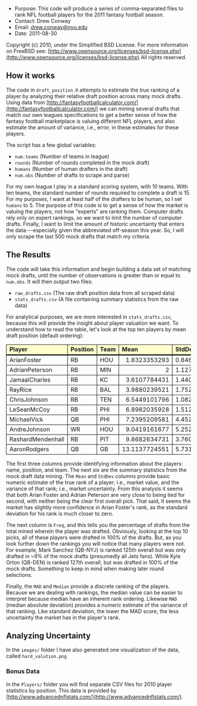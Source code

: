 - Purpose:    This code will produce a series of comma-separated files to rank NFL football players for the 2011 fantasy football season. 
- Contact:    Drew Conway
- Email:      drew.conway@nyu.edu
- Date:       2011-08-30

Copyright (c) 2010, under the Simplified BSD License.
For more information on FreeBSD see: [http://www.opensource.org/licenses/bsd-license.php](http://www.opensource.org/licenses/bsd-license.php)
All rights reserved.

## How it works ##

The code in `draft_position.R` attempts to estimate the _true_ ranking of a player by analyzing their relative draft position across many mock drafts.  Using data from [http://fantasyfootballcalculator.com/](http://fantasyfootballcalculator.com/) we can mining several drafts that match our own leagues specifications to get a better sense of how the fantasy football marketplace is valuing different NFL players, and also estimate the amount of variance, i.e., error, in these estimates for these players.

The script has a few global variables:

 - `num.teams` (Number of teams in league)
 - `rounds` (Number of rounds completed in the mock draft)
 - `humans` (Number of human drafters in the draft)
 - `num.obs` (Number of drafts to scrape and parse)

For my own league I play in a standard scoring system, with 10 teams.  With ten teams, the standard number of rounds required to complete a draft is 15.  For my purposes, I want at least half of the drafters to be human, so I set `humans` to 5.  The purpose of this code is to get a sense of how the market is valuing the players, not how "experts" are ranking them.  Computer drafts rely only on expert rankings, so we want to limit the number of computer drafts.  Finally, I want to limit the amount of historic uncertainty that enters the data---especially given the abbreviated off-season this year.  So, I will only scrape the last 500 mock drafts that match my criteria.

## The Results ##

The code will take this information and begin building a data set of matching mock drafts, until the number of observations is greater than or equal to `num.obs`. It will then output two files:

 - `raw_drafts.csv` (The raw draft position data from all scraped data)
 - `stats_drafts.csv` (A file containing summary statistics from the raw data)
 
For analytical purposes, we are more interested in `stats_drafts.csv`, because this will provide the insight about player valuation we want.  To understand how to read the table, let's look at the top ten players by mean draft position (default ordering):

<TABLE FRAME=VOID CELLSPACING=0 COLS=8 RULES=NONE BORDER=0 ALIGN=CENTER>
	<COLGROUP><COL WIDTH=150><COL WIDTH=97><COL WIDTH=97><COL WIDTH=117><COL WIDTH=108><COL WIDTH=97><COL WIDTH=97><COL WIDTH=97></COLGROUP>
	<TBODY>
		<TR>
			<TD STYLE="border-top: 1px solid #000000; border-bottom: 3px solid #000000; border-left: 1px solid #000000; border-right: 1px solid #000000" WIDTH=150 HEIGHT=18 ALIGN=LEFT BGCOLOR="#FFFFCC"><B>Player</B></TD>
			<TD STYLE="border-top: 1px solid #000000; border-bottom: 3px solid #000000; border-left: 1px solid #000000; border-right: 1px solid #000000" WIDTH=97 ALIGN=LEFT BGCOLOR="#FFFFCC"><B>Position</B></TD>
			<TD STYLE="border-top: 1px solid #000000; border-bottom: 3px solid #000000; border-left: 1px solid #000000; border-right: 1px solid #000000" WIDTH=97 ALIGN=LEFT BGCOLOR="#FFFFCC"><B>Team</B></TD>
			<TD STYLE="border-top: 1px solid #000000; border-bottom: 3px solid #000000; border-left: 1px solid #000000; border-right: 1px solid #000000" WIDTH=117 ALIGN=LEFT BGCOLOR="#FFFFCC"><B>Mean</B></TD>
			<TD STYLE="border-top: 1px solid #000000; border-bottom: 3px solid #000000; border-left: 1px solid #000000; border-right: 1px solid #000000" WIDTH=108 ALIGN=LEFT BGCOLOR="#FFFFCC"><B>StdDev</B></TD>
			<TD STYLE="border-top: 1px solid #000000; border-bottom: 3px solid #000000; border-left: 1px solid #000000; border-right: 1px solid #000000" WIDTH=97 ALIGN=LEFT BGCOLOR="#FFFFCC"><B>Freq</B></TD>
			<TD STYLE="border-top: 1px solid #000000; border-bottom: 3px solid #000000; border-left: 1px solid #000000; border-right: 1px solid #000000" WIDTH=97 ALIGN=LEFT BGCOLOR="#FFFFCC"><B>MAD</B></TD>
			<TD STYLE="border-top: 1px solid #000000; border-bottom: 3px solid #000000; border-left: 1px solid #000000; border-right: 1px solid #000000" WIDTH=97 ALIGN=LEFT BGCOLOR="#FFFFCC"><B>Median</B></TD>
		</TR>
		<TR>
			<TD STYLE="border-top: 1px solid #000000; border-bottom: 1px solid #000000; border-left: 1px solid #000000; border-right: 1px solid #000000" HEIGHT=18 ALIGN=LEFT>ArianFoster</TD>
			<TD STYLE="border-top: 1px solid #000000; border-bottom: 1px solid #000000; border-left: 1px solid #000000; border-right: 1px solid #000000" ALIGN=LEFT>RB</TD>
			<TD STYLE="border-top: 1px solid #000000; border-bottom: 1px solid #000000; border-left: 1px solid #000000; border-right: 1px solid #000000" ALIGN=LEFT>HOU</TD>
			<TD STYLE="border-top: 1px solid #000000; border-bottom: 1px solid #000000; border-left: 1px solid #000000; border-right: 1px solid #000000" ALIGN=RIGHT SDVAL="1.83233532934132" SDNUM="1033;">1.8323353293</TD>
			<TD STYLE="border-top: 1px solid #000000; border-bottom: 1px solid #000000; border-left: 1px solid #000000; border-right: 1px solid #000000" ALIGN=RIGHT SDVAL="0.846068753311066" SDNUM="1033;">0.8460687533</TD>
			<TD STYLE="border-top: 1px solid #000000; border-bottom: 1px solid #000000; border-left: 1px solid #000000; border-right: 1px solid #000000" ALIGN=RIGHT SDVAL="1" SDNUM="1033;">1</TD>
			<TD STYLE="border-top: 1px solid #000000; border-bottom: 1px solid #000000; border-left: 1px solid #000000; border-right: 1px solid #000000" ALIGN=RIGHT SDVAL="1.4826" SDNUM="1033;">1.4826</TD>
			<TD STYLE="border-top: 1px solid #000000; border-bottom: 1px solid #000000; border-left: 1px solid #000000; border-right: 1px solid #000000" ALIGN=RIGHT SDVAL="2" SDNUM="1033;">2</TD>
		</TR>
		<TR>
			<TD STYLE="border-top: 1px solid #000000; border-bottom: 1px solid #000000; border-left: 1px solid #000000; border-right: 1px solid #000000" HEIGHT=18 ALIGN=LEFT>AdrianPeterson</TD>
			<TD STYLE="border-top: 1px solid #000000; border-bottom: 1px solid #000000; border-left: 1px solid #000000; border-right: 1px solid #000000" ALIGN=LEFT>RB</TD>
			<TD STYLE="border-top: 1px solid #000000; border-bottom: 1px solid #000000; border-left: 1px solid #000000; border-right: 1px solid #000000" ALIGN=LEFT>MIN</TD>
			<TD STYLE="border-top: 1px solid #000000; border-bottom: 1px solid #000000; border-left: 1px solid #000000; border-right: 1px solid #000000" ALIGN=RIGHT SDVAL="2" SDNUM="1033;">2</TD>
			<TD STYLE="border-top: 1px solid #000000; border-bottom: 1px solid #000000; border-left: 1px solid #000000; border-right: 1px solid #000000" ALIGN=RIGHT SDVAL="1.12782977438973" SDNUM="1033;">1.1278297744</TD>
			<TD STYLE="border-top: 1px solid #000000; border-bottom: 1px solid #000000; border-left: 1px solid #000000; border-right: 1px solid #000000" ALIGN=RIGHT SDVAL="1" SDNUM="1033;">1</TD>
			<TD STYLE="border-top: 1px solid #000000; border-bottom: 1px solid #000000; border-left: 1px solid #000000; border-right: 1px solid #000000" ALIGN=RIGHT SDVAL="1.4826" SDNUM="1033;">1.4826</TD>
			<TD STYLE="border-top: 1px solid #000000; border-bottom: 1px solid #000000; border-left: 1px solid #000000; border-right: 1px solid #000000" ALIGN=RIGHT SDVAL="2" SDNUM="1033;">2</TD>
		</TR>
		<TR>
			<TD STYLE="border-top: 1px solid #000000; border-bottom: 1px solid #000000; border-left: 1px solid #000000; border-right: 1px solid #000000" HEIGHT=20 ALIGN=LEFT>JamaalCharles</TD>
			<TD STYLE="border-top: 1px solid #000000; border-bottom: 1px solid #000000; border-left: 1px solid #000000; border-right: 1px solid #000000" ALIGN=LEFT>RB</TD>
			<TD STYLE="border-top: 1px solid #000000; border-bottom: 1px solid #000000; border-left: 1px solid #000000; border-right: 1px solid #000000" ALIGN=LEFT>KC</TD>
			<TD STYLE="border-top: 1px solid #000000; border-bottom: 1px solid #000000; border-left: 1px solid #000000; border-right: 1px solid #000000" ALIGN=RIGHT SDVAL="3.61077844311377" SDNUM="1033;">3.6107784431</TD>
			<TD STYLE="border-top: 1px solid #000000; border-bottom: 1px solid #000000; border-left: 1px solid #000000; border-right: 1px solid #000000" ALIGN=RIGHT SDVAL="1.44020956558911" SDNUM="1033;">1.4402095656</TD>
			<TD STYLE="border-top: 1px solid #000000; border-bottom: 1px solid #000000; border-left: 1px solid #000000; border-right: 1px solid #000000" ALIGN=RIGHT SDVAL="1" SDNUM="1033;">1</TD>
			<TD STYLE="border-top: 1px solid #000000; border-bottom: 1px solid #000000; border-left: 1px solid #000000; border-right: 1px solid #000000" ALIGN=RIGHT SDVAL="1.4826" SDNUM="1033;">1.4826</TD>
			<TD STYLE="border-top: 1px solid #000000; border-bottom: 1px solid #000000; border-left: 1px solid #000000; border-right: 1px solid #000000" ALIGN=RIGHT SDVAL="4" SDNUM="1033;">4</TD>
		</TR>
		<TR>
			<TD STYLE="border-top: 1px solid #000000; border-bottom: 1px solid #000000; border-left: 1px solid #000000; border-right: 1px solid #000000" HEIGHT=18 ALIGN=LEFT>RayRice</TD>
			<TD STYLE="border-top: 1px solid #000000; border-bottom: 1px solid #000000; border-left: 1px solid #000000; border-right: 1px solid #000000" ALIGN=LEFT>RB</TD>
			<TD STYLE="border-top: 1px solid #000000; border-bottom: 1px solid #000000; border-left: 1px solid #000000; border-right: 1px solid #000000" ALIGN=LEFT>BAL</TD>
			<TD STYLE="border-top: 1px solid #000000; border-bottom: 1px solid #000000; border-left: 1px solid #000000; border-right: 1px solid #000000" ALIGN=RIGHT SDVAL="3.98802395209581" SDNUM="1033;">3.9880239521</TD>
			<TD STYLE="border-top: 1px solid #000000; border-bottom: 1px solid #000000; border-left: 1px solid #000000; border-right: 1px solid #000000" ALIGN=RIGHT SDVAL="1.75267118633963" SDNUM="1033;">1.7526711863</TD>
			<TD STYLE="border-top: 1px solid #000000; border-bottom: 1px solid #000000; border-left: 1px solid #000000; border-right: 1px solid #000000" ALIGN=RIGHT SDVAL="1" SDNUM="1033;">1</TD>
			<TD STYLE="border-top: 1px solid #000000; border-bottom: 1px solid #000000; border-left: 1px solid #000000; border-right: 1px solid #000000" ALIGN=RIGHT SDVAL="1.4826" SDNUM="1033;">1.4826</TD>
			<TD STYLE="border-top: 1px solid #000000; border-bottom: 1px solid #000000; border-left: 1px solid #000000; border-right: 1px solid #000000" ALIGN=RIGHT SDVAL="4" SDNUM="1033;">4</TD>
		</TR>
		<TR>
			<TD STYLE="border-top: 1px solid #000000; border-bottom: 1px solid #000000; border-left: 1px solid #000000; border-right: 1px solid #000000" HEIGHT=18 ALIGN=LEFT>ChrisJohnson</TD>
			<TD STYLE="border-top: 1px solid #000000; border-bottom: 1px solid #000000; border-left: 1px solid #000000; border-right: 1px solid #000000" ALIGN=LEFT>RB</TD>
			<TD STYLE="border-top: 1px solid #000000; border-bottom: 1px solid #000000; border-left: 1px solid #000000; border-right: 1px solid #000000" ALIGN=LEFT>TEN</TD>
			<TD STYLE="border-top: 1px solid #000000; border-bottom: 1px solid #000000; border-left: 1px solid #000000; border-right: 1px solid #000000" ALIGN=RIGHT SDVAL="6.54491017964072" SDNUM="1033;">6.5449101796</TD>
			<TD STYLE="border-top: 1px solid #000000; border-bottom: 1px solid #000000; border-left: 1px solid #000000; border-right: 1px solid #000000" ALIGN=RIGHT SDVAL="1.0828107137982" SDNUM="1033;">1.0828107138</TD>
			<TD STYLE="border-top: 1px solid #000000; border-bottom: 1px solid #000000; border-left: 1px solid #000000; border-right: 1px solid #000000" ALIGN=RIGHT SDVAL="1" SDNUM="1033;">1</TD>
			<TD STYLE="border-top: 1px solid #000000; border-bottom: 1px solid #000000; border-left: 1px solid #000000; border-right: 1px solid #000000" ALIGN=RIGHT SDVAL="1.4826" SDNUM="1033;">1.4826</TD>
			<TD STYLE="border-top: 1px solid #000000; border-bottom: 1px solid #000000; border-left: 1px solid #000000; border-right: 1px solid #000000" ALIGN=RIGHT SDVAL="6" SDNUM="1033;">6</TD>
		</TR>
		<TR>
			<TD STYLE="border-top: 1px solid #000000; border-bottom: 1px solid #000000; border-left: 1px solid #000000; border-right: 1px solid #000000" HEIGHT=18 ALIGN=LEFT>LeSeanMcCoy</TD>
			<TD STYLE="border-top: 1px solid #000000; border-bottom: 1px solid #000000; border-left: 1px solid #000000; border-right: 1px solid #000000" ALIGN=LEFT>RB</TD>
			<TD STYLE="border-top: 1px solid #000000; border-bottom: 1px solid #000000; border-left: 1px solid #000000; border-right: 1px solid #000000" ALIGN=LEFT>PHI</TD>
			<TD STYLE="border-top: 1px solid #000000; border-bottom: 1px solid #000000; border-left: 1px solid #000000; border-right: 1px solid #000000" ALIGN=RIGHT SDVAL="6.89820359281437" SDNUM="1033;">6.8982035928</TD>
			<TD STYLE="border-top: 1px solid #000000; border-bottom: 1px solid #000000; border-left: 1px solid #000000; border-right: 1px solid #000000" ALIGN=RIGHT SDVAL="1.5124869475361" SDNUM="1033;">1.5124869475</TD>
			<TD STYLE="border-top: 1px solid #000000; border-bottom: 1px solid #000000; border-left: 1px solid #000000; border-right: 1px solid #000000" ALIGN=RIGHT SDVAL="1" SDNUM="1033;">1</TD>
			<TD STYLE="border-top: 1px solid #000000; border-bottom: 1px solid #000000; border-left: 1px solid #000000; border-right: 1px solid #000000" ALIGN=RIGHT SDVAL="1.4826" SDNUM="1033;">1.4826</TD>
			<TD STYLE="border-top: 1px solid #000000; border-bottom: 1px solid #000000; border-left: 1px solid #000000; border-right: 1px solid #000000" ALIGN=RIGHT SDVAL="7" SDNUM="1033;">7</TD>
		</TR>
		<TR>
			<TD STYLE="border-top: 1px solid #000000; border-bottom: 1px solid #000000; border-left: 1px solid #000000; border-right: 1px solid #000000" HEIGHT=20 ALIGN=LEFT>MichaelVick</TD>
			<TD STYLE="border-top: 1px solid #000000; border-bottom: 1px solid #000000; border-left: 1px solid #000000; border-right: 1px solid #000000" ALIGN=LEFT>QB</TD>
			<TD STYLE="border-top: 1px solid #000000; border-bottom: 1px solid #000000; border-left: 1px solid #000000; border-right: 1px solid #000000" ALIGN=LEFT>PHI</TD>
			<TD STYLE="border-top: 1px solid #000000; border-bottom: 1px solid #000000; border-left: 1px solid #000000; border-right: 1px solid #000000" ALIGN=RIGHT SDVAL="7.23952095808383" SDNUM="1033;">7.2395209581</TD>
			<TD STYLE="border-top: 1px solid #000000; border-bottom: 1px solid #000000; border-left: 1px solid #000000; border-right: 1px solid #000000" ALIGN=RIGHT SDVAL="4.45269749366155" SDNUM="1033;">4.4526974937</TD>
			<TD STYLE="border-top: 1px solid #000000; border-bottom: 1px solid #000000; border-left: 1px solid #000000; border-right: 1px solid #000000" ALIGN=RIGHT SDVAL="1" SDNUM="1033;">1</TD>
			<TD STYLE="border-top: 1px solid #000000; border-bottom: 1px solid #000000; border-left: 1px solid #000000; border-right: 1px solid #000000" ALIGN=RIGHT SDVAL="2.9652" SDNUM="1033;">2.9652</TD>
			<TD STYLE="border-top: 1px solid #000000; border-bottom: 1px solid #000000; border-left: 1px solid #000000; border-right: 1px solid #000000" ALIGN=RIGHT SDVAL="7" SDNUM="1033;">7</TD>
		</TR>
		<TR>
			<TD STYLE="border-top: 1px solid #000000; border-bottom: 1px solid #000000; border-left: 1px solid #000000; border-right: 1px solid #000000" HEIGHT=18 ALIGN=LEFT>AndreJohnson</TD>
			<TD STYLE="border-top: 1px solid #000000; border-bottom: 1px solid #000000; border-left: 1px solid #000000; border-right: 1px solid #000000" ALIGN=LEFT>WR</TD>
			<TD STYLE="border-top: 1px solid #000000; border-bottom: 1px solid #000000; border-left: 1px solid #000000; border-right: 1px solid #000000" ALIGN=LEFT>HOU</TD>
			<TD STYLE="border-top: 1px solid #000000; border-bottom: 1px solid #000000; border-left: 1px solid #000000; border-right: 1px solid #000000" ALIGN=RIGHT SDVAL="9.04191616766467" SDNUM="1033;">9.0419161677</TD>
			<TD STYLE="border-top: 1px solid #000000; border-bottom: 1px solid #000000; border-left: 1px solid #000000; border-right: 1px solid #000000" ALIGN=RIGHT SDVAL="5.25283157172949" SDNUM="1033;">5.2528315717</TD>
			<TD STYLE="border-top: 1px solid #000000; border-bottom: 1px solid #000000; border-left: 1px solid #000000; border-right: 1px solid #000000" ALIGN=RIGHT SDVAL="1" SDNUM="1033;">1</TD>
			<TD STYLE="border-top: 1px solid #000000; border-bottom: 1px solid #000000; border-left: 1px solid #000000; border-right: 1px solid #000000" ALIGN=RIGHT SDVAL="2.9652" SDNUM="1033;">2.9652</TD>
			<TD STYLE="border-top: 1px solid #000000; border-bottom: 1px solid #000000; border-left: 1px solid #000000; border-right: 1px solid #000000" ALIGN=RIGHT SDVAL="7" SDNUM="1033;">7</TD>
		</TR>
		<TR>
			<TD STYLE="border-top: 1px solid #000000; border-bottom: 1px solid #000000; border-left: 1px solid #000000; border-right: 1px solid #000000" HEIGHT=20 ALIGN=LEFT>RashardMendenhall</TD>
			<TD STYLE="border-top: 1px solid #000000; border-bottom: 1px solid #000000; border-left: 1px solid #000000; border-right: 1px solid #000000" ALIGN=LEFT>RB</TD>
			<TD STYLE="border-top: 1px solid #000000; border-bottom: 1px solid #000000; border-left: 1px solid #000000; border-right: 1px solid #000000" ALIGN=LEFT>PIT</TD>
			<TD STYLE="border-top: 1px solid #000000; border-bottom: 1px solid #000000; border-left: 1px solid #000000; border-right: 1px solid #000000" ALIGN=RIGHT SDVAL="9.86826347305389" SDNUM="1033;">9.8682634731</TD>
			<TD STYLE="border-top: 1px solid #000000; border-bottom: 1px solid #000000; border-left: 1px solid #000000; border-right: 1px solid #000000" ALIGN=RIGHT SDVAL="3.76066626788966" SDNUM="1033;">3.7606662679</TD>
			<TD STYLE="border-top: 1px solid #000000; border-bottom: 1px solid #000000; border-left: 1px solid #000000; border-right: 1px solid #000000" ALIGN=RIGHT SDVAL="1" SDNUM="1033;">1</TD>
			<TD STYLE="border-top: 1px solid #000000; border-bottom: 1px solid #000000; border-left: 1px solid #000000; border-right: 1px solid #000000" ALIGN=RIGHT SDVAL="1.4826" SDNUM="1033;">1.4826</TD>
			<TD STYLE="border-top: 1px solid #000000; border-bottom: 1px solid #000000; border-left: 1px solid #000000; border-right: 1px solid #000000" ALIGN=RIGHT SDVAL="9" SDNUM="1033;">9</TD>
		</TR>
		<TR>
			<TD STYLE="border-top: 1px solid #000000; border-bottom: 1px solid #000000; border-left: 1px solid #000000; border-right: 1px solid #000000" HEIGHT=20 ALIGN=LEFT>AaronRodgers</TD>
			<TD STYLE="border-top: 1px solid #000000; border-bottom: 1px solid #000000; border-left: 1px solid #000000; border-right: 1px solid #000000" ALIGN=LEFT>QB</TD>
			<TD STYLE="border-top: 1px solid #000000; border-bottom: 1px solid #000000; border-left: 1px solid #000000; border-right: 1px solid #000000" ALIGN=LEFT>GB</TD>
			<TD STYLE="border-top: 1px solid #000000; border-bottom: 1px solid #000000; border-left: 1px solid #000000; border-right: 1px solid #000000" ALIGN=RIGHT SDVAL="13.1137724550898" SDNUM="1033;">13.1137724551</TD>
			<TD STYLE="border-top: 1px solid #000000; border-bottom: 1px solid #000000; border-left: 1px solid #000000; border-right: 1px solid #000000" ALIGN=RIGHT SDVAL="5.73140732631347" SDNUM="1033;">5.7314073263</TD>
			<TD STYLE="border-top: 1px solid #000000; border-bottom: 1px solid #000000; border-left: 1px solid #000000; border-right: 1px solid #000000" ALIGN=RIGHT SDVAL="1" SDNUM="1033;">1</TD>
			<TD STYLE="border-top: 1px solid #000000; border-bottom: 1px solid #000000; border-left: 1px solid #000000; border-right: 1px solid #000000" ALIGN=RIGHT SDVAL="5.9304" SDNUM="1033;">5.9304</TD>
			<TD STYLE="border-top: 1px solid #000000; border-bottom: 1px solid #000000; border-left: 1px solid #000000; border-right: 1px solid #000000" ALIGN=RIGHT SDVAL="16" SDNUM="1033;">16</TD>
		</TR>
	</TBODY>
</TABLE>

The first three columns provide identifying information about the players: name, position, and team.  The next six are the summary statistics from the mock draft data mining.  The `Mean` and `StdDev` columns provide basic numeric estimate of the true rank of a player; i.e., market value, and the variance of that rank; i.e., market uncertainty.  From this analysis it seems that both Arian Foster and Adrian Peterson are very close to being tied for second, with neither being the clear first overall pick.  That said, it seems the market has slightly more confidence in Arian Foster's rank, as the standard deviation for his rank is much closer to zero.  

The next column is `Freq`, and this tells you the percentage of drafts from the total mined wherein the player was drafted.  Obviously, looking at the top 10 picks, all of these players were drafted in 100% of the drafts.  But, as you look further down the rankings you will notice that many players were not.  For example, Mark Sanchez (QB-NYJ) is ranked 125th overall but was only drafted in ~9% of the mock drafts (presumedly all Jets fans).  While Kyle Orton (QB-DEN) is ranked 127th overall, but was drafted in 100% of the mock drafts.  Something to keep in mind when making later round selections.

Finally, the `MAD` and `Median` provide a discrete ranking of the players.  Because we are dealing with rankings, the median value can be easier to interpret because median have an inherent rank ordering.  Likewise `MAD` (median absolute deviation) provides a numeric estimate of the variance of that ranking.  Like standard deviation, the lower the MAD score, the less uncertainty the market has in the player's rank.

## Analyzing Uncertainty ##

In the `images/` folder I have also generated one visualization of the data, called `hard_valution.png`



### Bonus Data ###

In the `Players/` folder you will find separate CSV files for 2010 player statistics by position.  This data is provided by [http://www.advancednflstats.com/](http://www.advancednflstats.com/).
